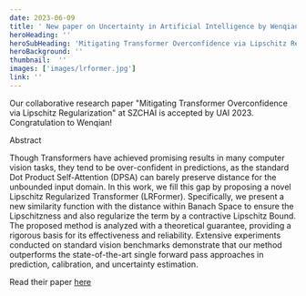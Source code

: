 ```yaml
---
date: 2023-06-09
title: ' New paper on Uncertainty in Artificial Intelligence by Wenqian'
heroHeading: ''
heroSubHeading: 'Mitigating Transformer Overconfidence via Lipschitz Regularization by PediaMedAI co-founder Wenqian Ye'
heroBackground: ''
thumbnail:  ''
images: ['images/lrformer.jpg']
link: '' 
---
```


Our collaborative research paper "Mitigating Transformer Overconfidence via Lipschitz Regularization" at SZCHAI is accepted by UAI 2023. Congratulation to Wenqian!     

Abstract     

Though Transformers have achieved promising results in many computer vision tasks, they tend to be over-confident in predictions, as the standard Dot Product Self-Attention (DPSA) can barely preserve distance for the unbounded input domain. In this work, we fill this gap by proposing a novel Lipschitz Regularized Transformer (LRFormer). Specifically, we present a new similarity function with the distance within Banach Space to ensure the Lipschitzness and also regularize the term by a contractive Lipschitz Bound. The proposed method is analyzed with a theoretical guarantee, providing a rigorous basis for its effectiveness and reliability. Extensive experiments conducted on standard vision benchmarks demonstrate that our method outperforms the state-of-the-art single forward pass approaches in prediction, calibration, and uncertainty estimation.     


Read their paper [here](https://proceedings.mlr.press/v216/ye23a.html)
